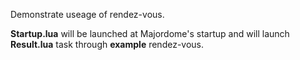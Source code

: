 Demonstrate useage of rendez-vous.

**Startup.lua** will be launched at Majordome's startup and will launch **Result.lua** task through **example** rendez-vous.
